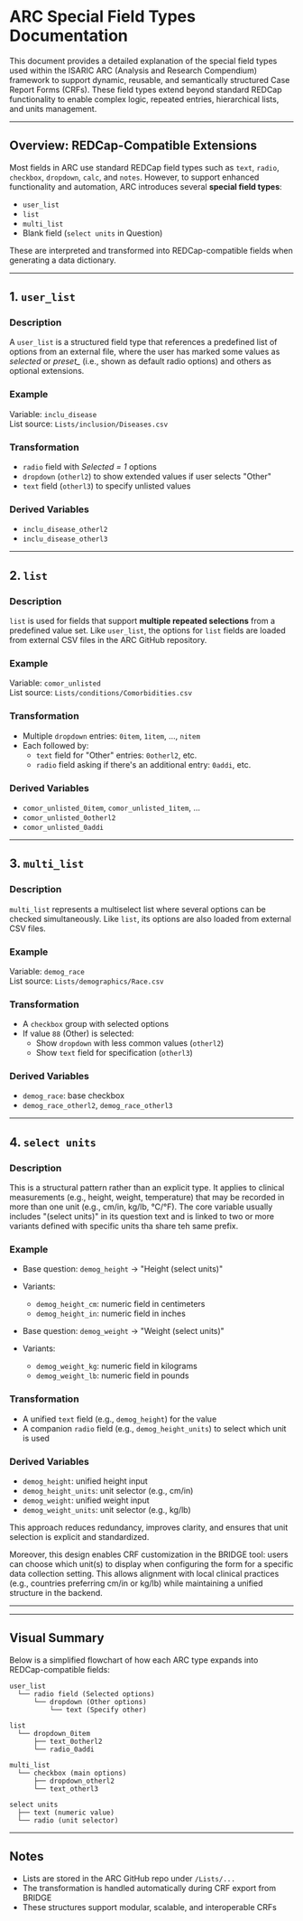 # ARC Special Field Types Documentation

This document provides a detailed explanation of the special field types used within the ISARIC ARC (Analysis and Research Compendium) framework to support dynamic, reusable, and semantically structured Case Report Forms (CRFs). These field types extend beyond standard REDCap functionality to enable complex logic, repeated entries, hierarchical lists, and units management.

---

## Overview: REDCap-Compatible Extensions

Most fields in ARC use standard REDCap field types such as `text`, `radio`, `checkbox`, `dropdown`, `calc`, and `notes`. However, to support enhanced functionality and automation, ARC introduces several **special field types**:

- `user_list`
- `list`
- `multi_list`
-  Blank field (`select units` in Question)

These are interpreted and transformed into REDCap-compatible fields when generating a data dictionary.

---

## 1. `user_list`

### Description
A `user_list` is a structured field type that references a predefined list of options from an external file, where the user has marked some values as *selected* or *preset_* (i.e., shown as default radio options) and others as optional extensions.

### Example
Variable: `inclu_disease`\
List source: `Lists/inclusion/Diseases.csv`

### Transformation
- `radio` field with *Selected = 1* options
- `dropdown` (`otherl2`) to show extended values if user selects "Other"
- `text` field (`otherl3`) to specify unlisted values

### Derived Variables
- `inclu_disease_otherl2`
- `inclu_disease_otherl3`

---

## 2. `list`

### Description
`list` is used for fields that support **multiple repeated selections** from a predefined value set. Like `user_list`, the options for `list` fields are loaded from external CSV files in the ARC GitHub repository.

### Example
Variable: `comor_unlisted`\
List source: `Lists/conditions/Comorbidities.csv`

### Transformation
- Multiple `dropdown` entries: `0item`, `1item`, ..., `nitem`
- Each followed by:
  - `text` field for "Other" entries: `0otherl2`, etc.
  - `radio` field asking if there's an additional entry: `0addi`, etc.

### Derived Variables
- `comor_unlisted_0item`, `comor_unlisted_1item`, ...
- `comor_unlisted_0otherl2`
- `comor_unlisted_0addi`

---

## 3. `multi_list`

### Description
`multi_list` represents a multiselect list where several options can be checked simultaneously. Like `list`, its options are also loaded from external CSV files.

### Example
Variable: `demog_race`\
List source: `Lists/demographics/Race.csv`

### Transformation
- A `checkbox` group with selected options
- If value `88` (Other) is selected:
  - Show `dropdown` with less common values (`otherl2`)
  - Show `text` field for specification (`otherl3`)

### Derived Variables
- `demog_race`: base checkbox
- `demog_race_otherl2`, `demog_race_otherl3`

---

## 4. `select units`

### Description

This is a structural pattern rather than an explicit type. It applies to clinical measurements (e.g., height, weight, temperature) that may be recorded in more than one unit (e.g., cm/in, kg/lb, °C/°F). The core variable usually includes "(select units)" in its question text and is linked to two or more variants defined with specific units tha share teh same prefix.

### Example

- Base question: `demog_height` → "Height (select units)"
- Variants:
  - `demog_height_cm`: numeric field in centimeters
  - `demog_height_in`: numeric field in inches

- Base question: `demog_weight` → "Weight (select units)"
- Variants:
  - `demog_weight_kg`: numeric field in kilograms
  - `demog_weight_lb`: numeric field in pounds

### Transformation

- A unified `text` field (e.g., `demog_height`) for the value
- A companion `radio` field (e.g., `demog_height_units`) to select which unit is used

### Derived Variables

- `demog_height`: unified height input
- `demog_height_units`: unit selector (e.g., cm/in)
- `demog_weight`: unified weight input
- `demog_weight_units`: unit selector (e.g., kg/lb)

This approach reduces redundancy, improves clarity, and ensures that unit selection is explicit and standardized.

Moreover, this design enables CRF customization in the BRIDGE tool: users can choose which unit(s) to display when configuring the form for a specific data collection setting. This allows alignment with local clinical practices (e.g., countries preferring cm/in or kg/lb) while maintaining a unified structure in the backend.

---

---

## Visual Summary

Below is a simplified flowchart of how each ARC type expands into REDCap-compatible fields:

```
user_list
  └── radio field (Selected options)
      └── dropdown (Other options)
          └── text (Specify other)

list
  └── dropdown_0item
      ├── text_0otherl2
      └── radio_0addi

multi_list
  └── checkbox (main options)
      ├── dropdown_otherl2
      └── text_otherl3

select units
  ├── text (numeric value)
  └── radio (unit selector)
```

---

## Notes
- Lists are stored in the ARC GitHub repo under `/Lists/...`
- The transformation is handled automatically during CRF export from BRIDGE
- These structures support modular, scalable, and interoperable CRFs

